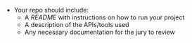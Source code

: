 - Your repo should include:
  - A _README_ with instructions on how to run your project
  - A description of the APIs/tools used
  - Any necessary documentation for the jury to review

